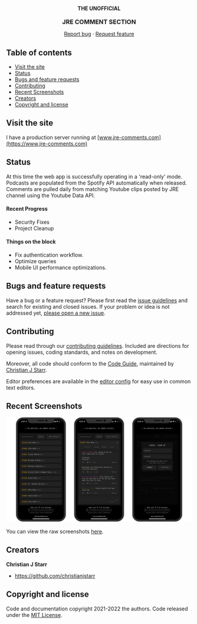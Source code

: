 

<p align="center">
<h4 align="center">THE UNOFFICIAL</h2>
<h3 align="center" style="margin:0;padding:0;">JRE COMMENT SECTION</h3>
  <p align="center">
    <a href="https://reponame/issues/new?template=bug.md">Report bug</a>
    ·
    <a href="https://reponame/issues/new?template=feature.md&labels=feature">Request feature</a>
  </p>
</p>


## Table of contents

- [Visit the site](#Visit-the-site)
- [Status](#status)
- [Bugs and feature requests](#bugs-and-feature-requests)
- [Contributing](#contributing)
- [Recent Screenshots](#recent-screenshots)
- [Creators](#creators)
- [Copyright and license](#copyright-and-license)



## Visit the site

I have a production server running at [www.jre-comments.com](https://www.jre-comments.com)

## Status
At this time the web app is successfully operating in a 'read-only' mode.
Podcasts are populated from the Spotify API automatically when released. Comments are pulled daily from matching Youtube clips posted by JRE channel using the Youtube Data API.

#### Recent Progress
- Security Fixes
- Project Cleanup
#### Things on the block
- Fix authentication workflow.
- Optimize queries
- Mobile UI performance optimizations.
## Bugs and feature requests

Have a bug or a feature request? Please first read the [issue guidelines](https://reponame/blob/master/CONTRIBUTING.md) and search for existing and closed issues. If your problem or idea is not addressed yet, [please open a new issue](https://reponame/issues/new).

## Contributing

Please read through our [contributing guidelines](https://reponame/blob/master/CONTRIBUTING.md). Included are directions for opening issues, coding standards, and notes on development.

Moreover, all code should conform to the [Code Guide](https://github.com/mdo/code-guide), maintained by [Christian J Starr](https://github.com/christianjstarr).

Editor preferences are available in the [editor config](https://reponame/blob/master/.editorconfig) for easy use in common text editors.

## Recent Screenshots
![alt text](https://github.com/ChristianJStarr/jrecomments/blob/main/Screenshots/Screenshot_1.png?raw=true)

You can view the raw screenshots [here](https://github.com/ChristianJStarr/jrecomments/blob/main/Screenshots/).


## Creators

**Christian J Starr**

- <https://github.com/christianjstarr>

## Copyright and license

Code and documentation copyright 2021-2022 the authors. Code released under the [MIT License](https://github.com/ChristianJStarr/jrecomments/blob/main/LICENSE).
